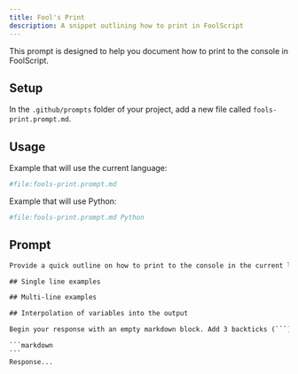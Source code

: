 ```yaml
---
title: Fool's Print
description: A snippet outlining how to print in FoolScript
---
```


This prompt is designed to help you document how to print to the console in FoolScript. 

## Setup

In the `.github/prompts` folder of your project, add a new file called `fools-print.prompt.md`.

## Usage

Example that will use the current language:

```bash
#file:fools-print.prompt.md
```

Example that will use Python:

```bash
#file:fools-print.prompt.md Python
```

## Prompt

````txt
Provide a quick outline on how to print to the console in the current language. Include the following if they apply:

## Single line examples

## Multi-line examples

## Interpolation of variables into the output

Begin your response with an empty markdown block. Add 3 backticks (```) before the response. For example:

```markdown
```
Response...
````